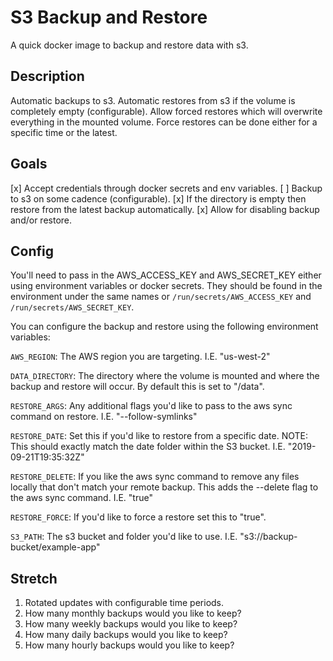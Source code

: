 # S3 Backup and Restore
A quick docker image to backup and restore data with s3.

## Description
Automatic backups to s3. Automatic restores from s3 if the volume is completely empty (configurable).
Allow forced restores which will overwrite everything in the mounted volume.
Force restores can be done either for a specific time or the latest.

## Goals
[x] Accept credentials through docker secrets and env variables.
[ ] Backup to s3 on some cadence (configurable).
[x] If the directory is empty then restore from the latest backup automatically.
[x] Allow for disabling backup and/or restore.

## Config
You'll need to pass in the AWS_ACCESS_KEY and AWS_SECRET_KEY either using environment variables or docker secrets.
They should be found in the environment under the same names or `/run/secrets/AWS_ACCESS_KEY`
and `/run/secrets/AWS_SECRET_KEY`.

You can configure the backup and restore using the following environment variables:

`AWS_REGION`: The AWS region you are targeting. I.E. "us-west-2"

`DATA_DIRECTORY`: The directory where the volume is mounted and where the backup and restore will occur. By default
this is set to "/data".

`RESTORE_ARGS`: Any additional flags you'd like to pass to the aws sync command on restore. I.E. "--follow-symlinks"

`RESTORE_DATE`: Set this if you'd like to restore from a specific date. NOTE: This should exactly match the date folder
within the S3 bucket. I.E. "2019-09-21T19:35:32Z"

`RESTORE_DELETE`: If you like the aws sync command to remove any files locally that don't match your remote backup.
This adds the --delete flag to the aws sync command.
I.E. "true"

`RESTORE_FORCE`: If you'd like to force a restore set this to "true".

`S3_PATH`: The s3 bucket and folder you'd like to use. I.E. "s3://backup-bucket/example-app"

## Stretch
1. Rotated updates with configurable time periods.
  1. How many monthly backups would you like to keep?
  2. How many weekly backups would you like to keep?
  3. How many daily backups would you like to keep?
  4. How many hourly backups would you like to keep?
